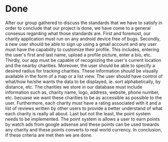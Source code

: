 # Done

After our group gathered to discuss the standards that we have to satisfy in order to conclude that our project is done, we have come to a general consesus regarding what those standards are. First and foremost, our charity application must run on any android device free of bugs. Secondly, a new user should be able to sign up using a gmail account and any user must have the capability to customize their profile. This includes, entering the user's first and last name, upload a profile picture, enter a bio, etc. Thirdly, our app must be capable of recognizing the user's current location and the nearby charities. Moreover, the user should be able to specify a desired radius for tracking charities. These information should be visually available in the form of a map or a list view. The user should have control of what/how he/she wants the data to be displayed, ie. sort alphabetically, by distance, etc. The charities we store in our database must include information such as, charity name, logo, address, website, phone number, etc. becuase we want these charities to be as accessible as possible to the user. Furthermore, each charity must have a rating associated with it and a list of reviews written by other users to provide a better understand of what each charity is really all about. Last but not the least, the point system needs to be implemented. The point system is allows a user to earn points by watch ads from google adsense and these points can be used towards any charity and these points converts to real world currency. In conclusion, If these criteria are met then we are done.  
